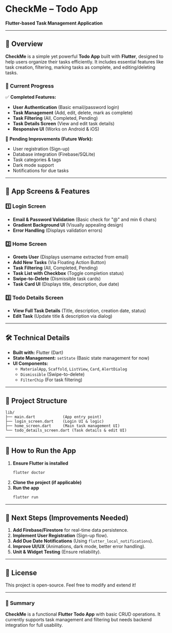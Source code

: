 # **CheckMe – Todo App**  
**Flutter-based Task Management Application**  

---

## **📌 Overview**  
**CheckMe** is a simple yet powerful **Todo App** built with **Flutter**, designed to help users organize their tasks efficiently. It includes essential features like task creation, filtering, marking tasks as complete, and editing/deleting tasks.  

### **🔹 Current Progress**  
✅ **Completed Features:**  
- **User Authentication** (Basic email/password login)  
- **Task Management** (Add, edit, delete, mark as complete)  
- **Task Filtering** (All, Completed, Pending)  
- **Task Details Screen** (View and edit task details)  
- **Responsive UI** (Works on Android & iOS)  

🚧 **Pending Improvements (Future Work):**  
- User registration (Sign-up)  
- Database integration (Firebase/SQLite)  
- Task categories & tags  
- Dark mode support  
- Notifications for due tasks  

---

## **📱 App Screens & Features**  

### **1️⃣ Login Screen**  
- **Email & Password Validation** (Basic check for "@" and min 6 chars)  
- **Gradient Background UI** (Visually appealing design)  
- **Error Handling** (Displays validation errors)  

### **2️⃣ Home Screen**  
- **Greets User** (Displays username extracted from email)  
- **Add New Tasks** (Via Floating Action Button)  
- **Task Filtering** (All, Completed, Pending)  
- **Task List with Checkbox** (Toggle completion status)  
- **Swipe-to-Delete** (Dismissible task cards)  
- **Task Card UI** (Displays title, description, due date)  

### **3️⃣ Todo Details Screen**  
- **View Full Task Details** (Title, description, creation date, status)  
- **Edit Task** (Update title & description via dialog)  

---

## **🛠️ Technical Details**  
- **Built with:** Flutter (Dart)  
- **State Management:** `setState` (Basic state management for now)  
- **UI Components:**  
  - `MaterialApp`, `Scaffold`, `ListView`, `Card`, `AlertDialog`  
  - `Dismissible` (Swipe-to-delete)  
  - `FilterChip` (For task filtering)  

---

## **📂 Project Structure**  
```
lib/  
├── main.dart            (App entry point)  
├── login_screen.dart    (Login UI & logic)  
├── home_screen.dart     (Main task management UI)  
└── todo_details_screen.dart (Task details & edit UI)  
```

---

## **🚀 How to Run the App**  
1. **Ensure Flutter is installed**  
   ```sh
   flutter doctor
   ```
2. **Clone the project (if applicable)**  
3. **Run the app**  
   ```sh
   flutter run
   ```

---

## **🔮 Next Steps (Improvements Needed)**  
1. **Add Firebase/Firestore** for real-time data persistence.  
2. **Implement User Registration** (Sign-up flow).  
3. **Add Due Date Notifications** (Using `flutter_local_notifications`).  
4. **Improve UI/UX** (Animations, dark mode, better error handling).  
5. **Unit & Widget Testing** (Ensure reliability).  

---

## **📜 License**  
This project is open-source. Feel free to modify and extend it!  

---

### **🎯 Summary**  
**CheckMe** is a functional **Flutter Todo App** with basic CRUD operations. It currently supports task management and filtering but needs backend integration for full usability.  

